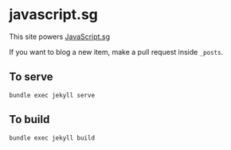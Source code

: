 # javascript.sg

This site powers [JavaScript.sg](https://javascript.sg)

If you want to blog a new item, make a pull request inside `_posts`.

## To serve

```
bundle exec jekyll serve
```

## To build

```
bundle exec jekyll build
```